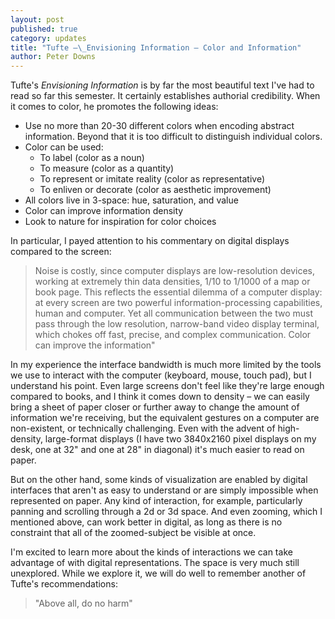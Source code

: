 ```yaml
---
layout: post
published: true
category: updates
title: "Tufte –\_Envisioning Information – Color and Information"
author: Peter Downs
---
```

Tufte's *Envisioning Information* is by far the most beautiful text I've had to read so far this semester. It certainly establishes authorial credibility. When it comes to color, he promotes the following ideas:

- Use no more than 20-30 different colors when encoding abstract information. Beyond that it is too difficult to distinguish individual colors.
- Color can be used:
  - To label (color as a noun)
  - To measure (color as a quantity)
  - To represent or imitate reality (color as representative)
  - To enliven or decorate (color as aesthetic improvement)
- All colors live in 3-space: hue, saturation, and value
- Color can improve information density
- Look to nature for inspiration for color choices

In particular, I payed attention to his commentary on digital displays compared to the screen:

> Noise is costly, since computer displays are low-resolution devices, working at extremely thin data densities, 1/10 to 1/1000 of a map or book page. This reflects the essential dilemma of a computer display: at every screen are two powerful information-processing capabilities, human and computer. Yet all communication between the two must pass through the low resolution, narrow-band video display terminal, which chokes off fast, precise, and complex communication. Color can improve the information"

In my experience the interface bandwidth is much more limited by the tools we use to interact with the computer (keyboard, mouse, touch pad), but I understand his point. Even large screens don't feel like they're large enough compared to books, and I think it comes down to density – we can easily bring a sheet of paper closer or further away to change the amount of information we're receiving, but the equivalent gestures on a computer are non-existent, or technically challenging. Even with the advent of high-density, large-format displays (I have two 3840x2160 pixel displays on my desk, one at 32" and one at 28" in diagonal) it's much easier to read on paper.

But on the other hand, some kinds of visualization are enabled by digital interfaces that aren't as easy to understand or are simply impossible when represented on paper. Any kind of interaction, for example, particularly panning and scrolling through a 2d or 3d space. And even zooming, which I mentioned above, can work better in digital, as long as there is no constraint that all of the zoomed-subject be visible at once.

I'm excited to learn more about the kinds of interactions we can take advantage of with digital representations. The space is very much still unexplored. While we explore it, we will do well to remember another of Tufte's recommendations:

> "Above all, do no harm"
